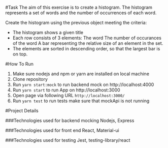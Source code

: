#Task
The aim of this exercise is to create a histogram. The histogram represents a set of words and the number of occurrences of each word.

Create the histogram using the previous object meeting the criteria:

- The histogram shows a given title
- Each row consists of 3 elements:
     The word
     The number of occurances of the word
     A bar representing the relative size of an element in the set.
- The elements are sorted in descending order, so that the largest bar is on top.

#How To Run

1. Make sure nodejs and npm or yarn are installed on local machine
2. Clone repository
3. Run `yarn start:mock` to run backend mock on
http://localhost:4000
4. Run `yarn start` to run App on http://localhost:3000
5. Open page via following URL `http://localhost:3000/`
6. Run `yarn test` to run tests make sure that mockApi is not running

#Project Details

###Technologies used for backend mocking
Nodejs, Express
 
###Technologies used for front end
React, Material-ui

###Technologies used for testing
Jest, testing-library/react